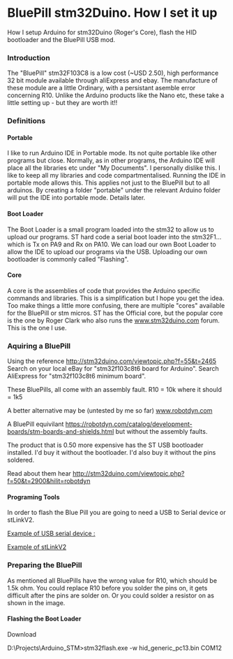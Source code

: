 # BluePill stm32Duino.  How I set it up
How I setup Arduino for stm32Duino (Roger's Core), flash the HID bootloader and the BluePill USB mod.

### Introduction

The "BluePill" stm32F103C8 is a low cost (~USD 2.50), high performance 32 bit module available through aliExpress and ebay.  The manufacture of these module are a little Ordinary, with a persistant asemble error concerning R10.  Unlike the Arduino products like the Nano etc, these take a little setting up - but they are worth it!!

### Definitions 

#### Portable

I like to run Arduino IDE in Portable mode.  Its not quite portable like other programs but close.  Normally, as in other programs, the Arduino IDE will place all the libraries etc under "My Documents".  I personally dislike this.  I like to keep all my libraries and code compartmentalised.  Running the IDE in portable mode allows this.  This applies not just to the BluePill but to all arduinos.  By creating a folder "portable" under the relevant Arduino folder will put the IDE into portable mode.  Details later.

#### Boot Loader

The Boot Loader is a small program loaded into the stm32 to allow us to upload our programs.  ST hard code a serial boot loader into the stm32F1...  which is Tx on PA9 and Rx on PA10.  We can load our own Boot Loader to allow the IDE to upload our programs via the USB.  Uploading our own bootloader is commonly called "Flashing".

#### Core

A core is the assemblies of code that provides the Arduino specific commands and libraries.  This is a simplification but I hope you get the idea.  Too make things a little more confusing, there are multiple "cores" available for the BluePill or stm micros.  ST has the Official core, but the popular core is the one by Roger Clark who also runs the www.stm32duino.com forum.  This is the one I use.

### Aquiring a BluePill

Using the reference http://stm32duino.com/viewtopic.php?f=55&t=2465
Search on your local eBay for "stm32f103c8t6 board for Arduino".
Search AliExpress for "stm32f103c8t6 minimum board".

These BluePills, all come with an assembly fault.  R10 = 10k where it should = 1k5

A better alternative may be (untested by me so far)  www.robotdyn.com

A BluePill equivilant https://robotdyn.com/catalog/development-boards/stm-boards-and-shields.html  but without the assembly faults.

The product that is 0.50 more expensive has the ST USB bootloader installed.  I'd buy it without the bootloader.  I'd also buy it without the pins soldered.

Read about them hear  http://stm32duino.com/viewtopic.php?f=50&t=2900&hilit=robotdyn

#### Programing Tools

In order to flash the Blue Pill you are going to need a USB to Serial device or stLinkV2.

[Example of USB serial device :](https://www.ebay.com.au/itm/STC-microcontroller-Auto-download-SCM-Burning-Programmer-USB-to-TTL-3-3-5V-Cable/362591879808?hash=item546c290280:g:~hcAAOSwPPtckwhi&frcectupt=true)

[Example of stLinkV2](https://www.ebay.com.au/itm/ST-Link-V2-Programming-Unit-mini-STM8-STM32-Emulator-Downloader-M89-New-Uj/233057859271?hash=item364354b6c7:g:5CwAAOSwXlpcpjm-)

### Preparing the BluePill

As mentioned all BluePills have the wrong value for R10, which should be 1.5k ohm.  You could replace R10 before you solder the pins on, it gets difficult after the pins are solder on.  Or you could solder a resistor on as shown in the image.



#### Flashing the Boot Loader

Download 

D:\Projects\Arduino_STM>stm32flash.exe -w hid_generic_pc13.bin COM12


